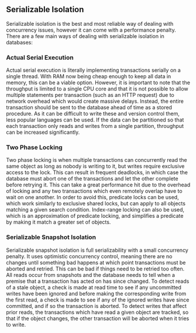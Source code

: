 ## Serializable Isolation
Serializable isolation is the best and most reliable way of dealing with concurrency issues, however it can come with a performance penalty. There are a few main ways of dealing with serializable isolation in databases:

### Actual Serial Execution
Actual serial execution is literally implementing transactions serially on a single thread. With RAM now being cheap enough to keep all data in memory, this can be a viable option. However, it is important to note that the throughput is limited to a single CPU core and that it is not possible to allow multiple statements per transaction (such as an HTTP request) due to network overhead which would create massive delays. Instead, the entire transaction should be sent to the database ahead of time as a stored procedure. As it can be difficult to write these and version control them, less popular languages can be used. If the data can be partitioned so that each transaction only reads and writes from a single partition, throughput can be increased significantly.

### Two Phase Locking
Two phase locking is when multiple transactions can concurrently read the same object as long as nobody is writing to it, but writes require exclusive access to the lock. This can result in frequent deadlocks, in which case the database must abort one of the transactions and let the other complete before retrying it. This can take a great performance hit due to the overhead of locking and any two transactions which even remotely overlap have to wait on one another. In order to avoid this, predicate locks can be used, which work similarly to exclusive shared locks, but can apply to all objects matching a given search condition. Index-range locking can also be used, which is an approximation of predicate locking, and simplifies a predicate by making it match a greater set of objects.

### Serializable Snapshot Isolation
Serializable snapshot isolation is full serializability with a small concurrency penalty. It uses optimistic concurrency control, meaning there are no changes until something bad happens at which point transactions must be aborted and retried. This can be bad if things need to be retried too often. All reads occur from snapshots and the database needs to tell when a premise that a transaction has acted on has since changed. To detect reads of a stale object, a check is made at read time to see if any uncommitted writes have been ignored and before making the corresponding write from the first read, a check is made to see if any of the ignored writes have since committed, and if so the transaction is aborted. To detect writes that affect prior reads, the transactions which have read a given object are tracked, so that if the object changes, the other transaction will be aborted when it tries to write.
